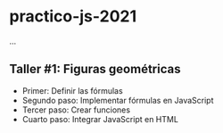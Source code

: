 # practico-js-2021

...

## Taller #1: Figuras geométricas

- Primer: Definir las fórmulas
- Segundo paso: Implementar fórmulas en JavaScript
- Tercer paso: Crear funciones
- Cuarto paso: Integrar JavaScript en HTML


